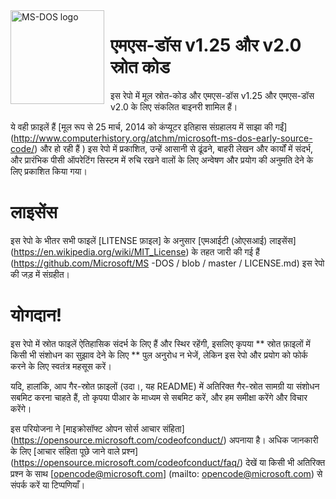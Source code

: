 <img width="150" height="150" align="left" style="float: left; margin: 0 10px 0 0;" alt="MS-DOS logo" src="https://github.com/Microsoft/MS-DOS/blob/master/msdos-logo.png">

# एमएस-डॉस v1.25 और v2.0 स्रोत कोड
इस रेपो में मूल स्रोत-कोड और एमएस-डॉस v1.25 और एमएस-डॉस v2.0 के लिए संकलित बाइनरी शामिल हैं।

ये वही फ़ाइलें हैं [मूल रूप से 25 मार्च, 2014 को कंप्यूटर इतिहास संग्रहालय में साझा की गईं] (http://www.computerhistory.org/atchm/microsoft-ms-dos-early-source-code/) और हो रही हैं ) इस रेपो में प्रकाशित, उन्हें आसानी से ढूंढने, बाहरी लेखन और कार्यों में संदर्भ, और प्रारंभिक पीसी ऑपरेटिंग सिस्टम में रुचि रखने वालों के लिए अन्वेषण और प्रयोग की अनुमति देने के लिए प्रकाशित किया गया।

# लाइसेंस
इस रेपो के भीतर सभी फाइलें [LITENSE फ़ाइल] के अनुसार [एमआईटी (ओएसआई) लाइसेंस] (https://en.wikipedia.org/wiki/MIT_License) के तहत जारी की गई हैं (https://github.com/Microsoft/MS -DOS / blob / master / LICENSE.md) इस रेपो की जड़ में संग्रहीत।

# योगदान!
इस रेपो में स्रोत फाइलें ऐतिहासिक संदर्भ के लिए हैं और स्थिर रहेंगी, इसलिए कृपया ** स्रोत फ़ाइलों में किसी भी संशोधन का सुझाव देने के लिए ** पुल अनुरोध न भेजें, लेकिन इस रेपो और प्रयोग को फोर्क करने के लिए स्वतंत्र महसूस करें।

यदि, हालांकि, आप गैर-स्रोत फ़ाइलों (उदा।, यह README) में अतिरिक्त गैर-स्रोत सामग्री या संशोधन सबमिट करना चाहते हैं, तो कृपया पीआर के माध्यम से सबमिट करें, और हम समीक्षा करेंगे और विचार करेंगे।

इस परियोजना ने [माइक्रोसॉफ्ट ओपन सोर्स आचार संहिता] (https://opensource.microsoft.com/codeofconduct/) अपनाया है। अधिक जानकारी के लिए [आचार संहिता पूछे जाने वाले प्रश्न] (https://opensource.microsoft.com/codeofconduct/faq/) देखें या किसी भी अतिरिक्त प्रश्न के साथ [opencode@microsoft.com] (mailto: opencode@microsoft.com) से संपर्क करें या टिप्पणियाँ।
